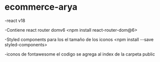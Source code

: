 # ecommerce-arya
-react  v18

-Contiene react router domv6 <npm install react-router-dom@6>

-Styled components para los el tamaño de los iconos <npm install --save styled-components>

-iconos de fontawesome el codigo se agrega al index de la carpeta public 

<script src="https://kit.fontawesome.com/a0f5285660.js" crossorigin="anonymous"></script>